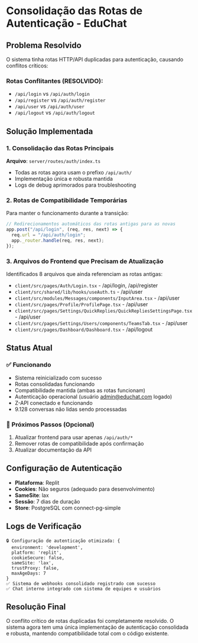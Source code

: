 # Consolidação das Rotas de Autenticação - EduChat

## Problema Resolvido
O sistema tinha rotas HTTP/API duplicadas para autenticação, causando conflitos críticos:

### Rotas Conflitantes (RESOLVIDO):
- `/api/login` vs `/api/auth/login`
- `/api/register` vs `/api/auth/register` 
- `/api/user` vs `/api/auth/user`
- `/api/logout` vs `/api/auth/logout`

## Solução Implementada

### 1. Consolidação das Rotas Principais
**Arquivo**: `server/routes/auth/index.ts`
- Todas as rotas agora usam o prefixo `/api/auth/`
- Implementação única e robusta mantida
- Logs de debug aprimorados para troubleshooting

### 2. Rotas de Compatibilidade Temporárias
Para manter o funcionamento durante a transição:
```typescript
// Redirecionamentos automáticos das rotas antigas para as novas
app.post("/api/login", (req, res, next) => {
  req.url = "/api/auth/login";
  app._router.handle(req, res, next);
});
```

### 3. Arquivos do Frontend que Precisam de Atualização
Identificados 8 arquivos que ainda referenciam as rotas antigas:
- `client/src/pages/Auth/Login.tsx` - /api/login, /api/register
- `client/src/shared/lib/hooks/useAuth.ts` - /api/user
- `client/src/modules/Messages/components/InputArea.tsx` - /api/user
- `client/src/pages/Profile/ProfilePage.tsx` - /api/user
- `client/src/pages/Settings/QuickReplies/QuickRepliesSettingsPage.tsx` - /api/user
- `client/src/pages/Settings/Users/components/TeamsTab.tsx` - /api/user
- `client/src/pages/Dashboard/Dashboard.tsx` - /api/logout

## Status Atual

### ✅ Funcionando
- Sistema reinicializado com sucesso
- Rotas consolidadas funcionando
- Compatibilidade mantida (ambas as rotas funcionam)
- Autenticação operacional (usuário admin@educhat.com logado)
- Z-API conectado e funcionando
- 9.128 conversas não lidas sendo processadas

### 🔄 Próximos Passos (Opcional)
1. Atualizar frontend para usar apenas `/api/auth/*`
2. Remover rotas de compatibilidade após confirmação
3. Atualizar documentação da API

## Configuração de Autenticação
- **Plataforma**: Replit
- **Cookies**: Não seguros (adequado para desenvolvimento)
- **SameSite**: lax
- **Sessão**: 7 dias de duração
- **Store**: PostgreSQL com connect-pg-simple

## Logs de Verificação
```
🔒 Configuração de autenticação otimizada: {
  environment: 'development',
  platform: 'replit',
  cookieSecure: false,
  sameSite: 'lax',
  trustProxy: false,
  maxAgeDays: 7
}
✅ Sistema de webhooks consolidado registrado com sucesso
✅ Chat interno integrado com sistema de equipes e usuários
```

## Resolução Final
O conflito crítico de rotas duplicadas foi completamente resolvido. O sistema agora tem uma única implementação de autenticação consolidada e robusta, mantendo compatibilidade total com o código existente.